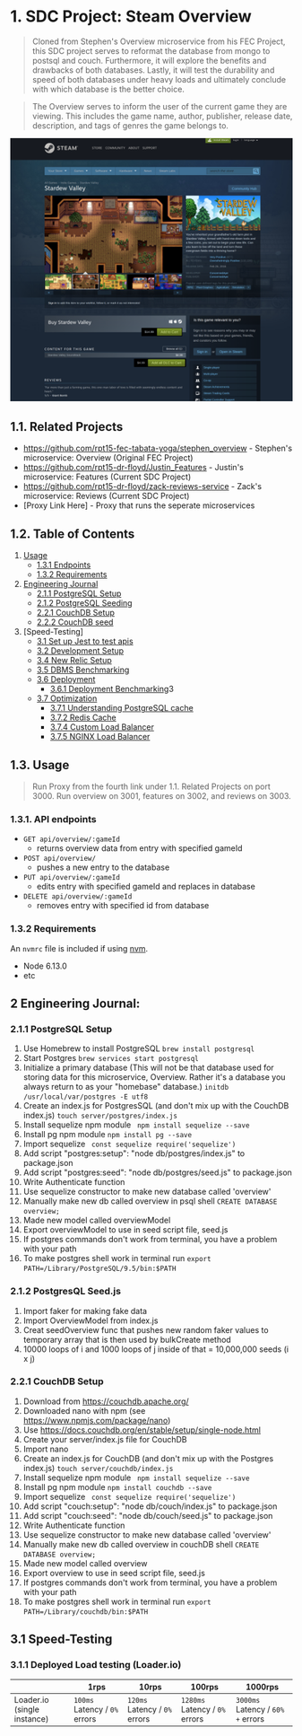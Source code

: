 # 1. SDC Project: Steam Overview

> Cloned from Stephen's Overview microservice from his FEC Project, this SDC project serves to reformat the database from mongo to postsql and couch. Furthermore, it will explore the benefits and drawbacks of both databases. Lastly, it will test the durability and speed of both databases under heavy loads and ultimately conclude with which database is the better choice. 

> The Overview serves to inform the user of the current game they are viewing. This includes the game name, author, publisher, release date, description, and tags of genres the game belongs to. 

![](steam_screenshot.png)

## 1.1. Related Projects

  - https://github.com/rpt15-fec-tabata-yoga/stephen_overview - Stephen's microservice: Overview (Original FEC Project)
  - https://github.com/rpt15-dr-floyd/Justin_Features         - Justin's microservice: Features (Current SDC Project)
  - https://github.com/rpt15-dr-floyd/zack-reviews-service    - Zack's microservice: Reviews (Current SDC Project)
  - [Proxy Link Here]                                         - Proxy that runs the seperate microservices

## 1.2. Table of Contents
<!-- TOC -->
1. [Usage](#Usage)
   - [1.3.1 Endpoints](#131-crud-endpoints)
   - [1.3.2 Requirements](#132-requirements)
2. [Engineering Journal](#2-engineering-journal)
   - [2.1.1 PostgreSQL Setup](#211-postgres-setup)
   - [2.1.2 PostgreSQL Seeding](#212-postgres-seed)
   - [2.2.1 CouchDB Setup](#221-couchdb-setup)
   - [2.2.2 CouchDB seed](#222-couchdb-seed)
3. [Speed-Testing]
   - [3.1 Set up Jest to test apis](#31-set-up-jest-to-test-apis)
   - [3.2 Development Setup](#32-development-setup)
   - [3.4 New Relic Setup](#34-new-relic-setup)
   - [3.5 DBMS Benchmarking](#35-dbms-benchmarking)
   - [3.6 Deployment](#36-deployment)
     - [3.6.1 Deployment Benchmarking](#361-deployment-benchmarking)3
   - [3.7 Optimization](#37-optimization)
     - [3.7.1 Understanding PostgreSQL cache](#371-postgres-cache)
     - [3.7.2 Redis Cache](#372-redis-cache)
     - [3.7.4 Custom Load Balancer](#374-custom-load-balancer)
     - [3.7.5 NGINX Load Balancer](#375-nginx-load-balancer)

<!-- /TOC -->
## 1.3. Usage

> Run Proxy from the fourth link under 1.1. Related Projects on port 3000. Run overview on 3001, features on 3002, and reviews on 3003.

### 1.3.1. API endpoints
- `GET api/overview/:gameId` 
  - returns overview data from entry with specified gameId
- `POST api/overview/` 
  - pushes a new entry to the database
- `PUT api/overview/:gameId`
  - edits entry with specified gameId and replaces in database
- `DELETE api/overview/:gameId` 
  - removes entry with specified id from database


### 1.3.2 Requirements

An `nvmrc` file is included if using [nvm](https://github.com/creationix/nvm).

- Node 6.13.0
- etc

## 2 Engineering Journal:
### 2.1.1 PostgreSQL Setup
1. Use Homebrew to install PostgreSQL
```brew install postgresql```
2. Start Postgres
```brew services start postgresql```
3. Initialize a primary database (This will not be that database used for storing data for this microservice, Overview. Rather it's a database you always return to as your "homebase" database.)
```initdb /usr/local/var/postgres -E utf8```
4. Create an index.js for PostgresSQL (and don't mix up with the CouchDB index.js)
```touch server/postgres/index.js```
5. Install sequelize npm module
``` npm install sequelize --save```
6. Install pg npm module
```npm install pg --save```
7. Import sequelize
``` const sequelize require('sequelize')```
8. Add script "postgres:setup": "node db/postgres/index.js" to package.json
9. Add script "postgres:seed": "node db/postgres/seed.js" to package.json
10. Write Authenticate function
11. Use sequelize constructor to make new database called 'overview'
12. Manually make new db called overview in psql shell ```CREATE DATABASE overview;```
13. Made new model called overviewModel
14. Export overviewModel to use in seed script file, seed.js
15. If postgres commands don't work from terminal, you have a problem with your path
16. To make postgres shell work in terminal run 
```export PATH=/Library/PostgreSQL/9.5/bin:$PATH```

### 2.1.2 PostgresQL Seed.js
1. Import faker for making fake data
2. Import OverviewModel from index.js
3. Creat seedOverview func that pushes new random faker values to temporary array that is then used by bulkCreate method
4. 10000 loops of i and 1000 loops of j inside of that = 10,000,000 seeds (i x j)


### 2.2.1 CouchDB Setup
1. Download from https://couchdb.apache.org/
2. Downloaded nano with npm (see https://www.npmjs.com/package/nano)
3. Use https://docs.couchdb.org/en/stable/setup/single-node.html 
4. Create your server/index.js file for CouchDB
5. Import nano
4. Create an index.js for CouchDB (and don't mix up with the Postgres index.js)
```touch server/couchdb/index.js```
5. Install sequelize npm module
``` npm install sequelize --save```
6. Install pg npm module
```npm install couchdb --save```
7. Import sequelize
``` const sequelize require('sequelize')```
8. Add script "couch:setup": "node db/couch/index.js" to package.json
9. Add script "couch:seed": "node db/couch/seed.js" to package.json
10. Write Authenticate function
11. Use sequelize constructor to make new database called 'overview'
12. Manually make new db called overview in couchDB shell ```CREATE DATABASE overview;```
13. Made new model called overview
14. Export overview to use in seed script file, seed.js
15. If postgres commands don't work from terminal, you have a problem with your path
16. To make postgres shell work in terminal run 
```export PATH=/Library/couchdb/bin:$PATH```


## 3.1 Speed-Testing
### 3.1.1 Deployed Load testing (Loader.io)



|                             | 1rps                      | 10rps                     | 100rps                     | 1000rps                       |
|-----------------------------|---------------------------|---------------------------|----------------------------|-------------------------------|
| Loader.io (single instance) | `100ms` Latency / `0%` errors | `120ms` Latency / `0%` errors | `1280ms` Latency / `0%` errors | `3000ms` Latency / `60% +` errors |

